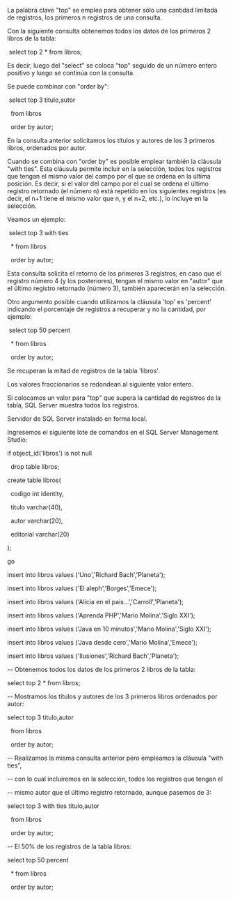 La palabra clave "top" se emplea para obtener sólo una cantidad limitada de registros, los primeros n registros de una consulta.



Con la siguiente consulta obtenemos todos los datos de los primeros 2 libros de la tabla:



&nbsp;select top 2 \* from libros;

Es decir, luego del "select" se coloca "top" seguido de un número entero positivo y luego se continúa con la consulta.



Se puede combinar con "order by":



&nbsp;select top 3 titulo,autor 

&nbsp; from libros

&nbsp; order by autor;

En la consulta anterior solicitamos los títulos y autores de los 3 primeros libros, ordenados por autor.



Cuando se combina con "order by" es posible emplear también la cláusula "with ties". Esta cláusula permite incluir en la selección, todos los registros que tengan el mismo valor del campo por el que se ordena en la última posición. Es decir, si el valor del campo por el cual se ordena el último registro retornado (el número n) está repetido en los siguientes registros (es decir, el n+1 tiene el mismo valor que n, y el n+2, etc.), lo incluye en la selección.



Veamos un ejemplo:



&nbsp;select top 3 with ties

&nbsp; \* from libros

&nbsp; order by autor;

Esta consulta solicita el retorno de los primeros 3 registros; en caso que el registro número 4 (y los posteriores), tengan el mismo valor en "autor" que el último registro retornado (número 3), también aparecerán en la selección.



Otro argumento posible cuando utilizamos la cláusula 'top' es 'percent' indicando el porcentaje de registros a recuperar y no la cantidad, por ejemplo:



&nbsp;select top 50 percent

&nbsp; \* from libros

&nbsp; order by autor;

Se recuperan la mitad de registros de la tabla 'libros'.



Los valores fraccionarios se redondean al siguiente valor entero.



Si colocamos un valor para "top" que supera la cantidad de registros de la tabla, SQL Server muestra todos los registros.



Servidor de SQL Server instalado en forma local.

Ingresemos el siguiente lote de comandos en el SQL Server Management Studio:



if object\_id('libros') is not null

&nbsp; drop table libros;



create table libros(

&nbsp; codigo int identity,

&nbsp; titulo varchar(40),

&nbsp; autor varchar(20),

&nbsp; editorial varchar(20)

);



go



insert into libros values ('Uno','Richard Bach','Planeta');

insert into libros values ('El aleph','Borges','Emece');

insert into libros values ('Alicia en el pais...','Carroll','Planeta');

insert into libros values ('Aprenda PHP','Mario Molina','Siglo XXI');

insert into libros values ('Java en 10 minutos','Mario Molina','Siglo XXI');

insert into libros values ('Java desde cero','Mario Molina','Emece');

insert into libros values ('Ilusiones','Richard Bach','Planeta');



-- Obtenemos todos los datos de los primeros 2 libros de la tabla:

select top 2 \* from libros;



-- Mostramos los títulos y autores de los 3 primeros libros ordenados por autor:

select top 3 titulo,autor 

&nbsp; from libros

&nbsp; order by autor;



-- Realizamos la misma consulta anterior pero empleamos la cláusula "with ties", 

-- con lo cual incluiremos en la selección, todos los registros que tengan el

-- mismo autor que el último registro retornado, aunque pasemos de 3:

select top 3 with ties titulo,autor 

&nbsp; from libros

&nbsp; order by autor;



-- El 50% de los registros de la tabla libros:

select top 50 percent

&nbsp; \* from libros

&nbsp; order by autor;

